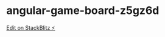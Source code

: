 # angular-game-board-z5gz6d

[Edit on StackBlitz ⚡️](https://stackblitz.com/edit/angular-game-board-z5gz6d)